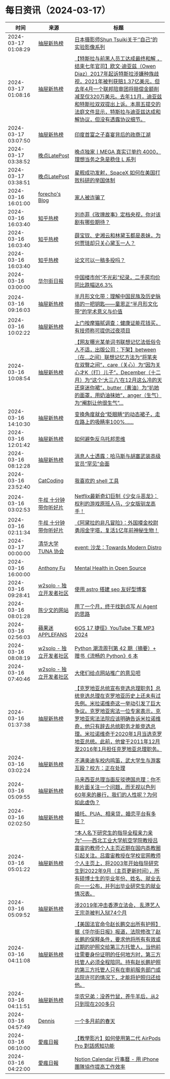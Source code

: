 ﻿# 每日资讯（2024-03-17）

|时间|来源|标题|
|---|---|---|
|2024-03-17 01:08:29|[抽屉新热榜](http://dig.chouti.com/feed.xml)|[日本摄影师Shun Tsuiki关于‘’自己”的实验影像系列](https://dig.chouti.com/link/41836922)|
|2024-03-17 01:08:16|[抽屉新热榜](http://dig.chouti.com/feed.xml)|[【特斯拉与前黑人员工达成最终和解 ，结束七年官司】欧文·迪亚兹（Owen Diaz）2017年起诉特斯拉涉嫌种族歧视，2021年被判获赔1.37亿美元，但去年4月一个联邦陪审团将赔偿金额削减至仅320万美元。去年11月，迪亚兹和特斯拉双双提出上诉。本周五提交的法庭文件显示，特斯拉与迪亚兹达成和解协议，但没有透露协议细节。](https://dig.chouti.com/link/41836899)|
|2024-03-17 03:07:50|[抽屉新热榜](http://dig.chouti.com/feed.xml)|[印度首富之子喜宴背后的政商江湖](https://dig.chouti.com/link/41837737)|
|2024-03-17 03:38:52|[晚点LatePost](https://feedpress.me/wx-postlate)|[晚点独家丨MEGA 真实订单约 4000，理想当务之急是稳住 L 系列](http://mp.weixin.qq.com/s?__biz=MzU3Mjk1OTQ0Ng%3D%3D&mid=2247513649&idx=2&sn=36ffec7357b48294e5b06781c63a2c20)|
|2024-03-17 03:38:51|[晚点LatePost](https://feedpress.me/wx-postlate)|[星舰成功发射，SpaceX 如何在美国打败科研的举国体制](http://mp.weixin.qq.com/s?__biz=MzU3Mjk1OTQ0Ng%3D%3D&mid=2247513649&idx=1&sn=8a9b785d2fc3ff79fc3b108645c4bc4f)|
|2024-03-16 16:01:00|[forecho's Blog](http://blog.forecho.com/atom.xml)|[家人被诈骗了](https://blog.forecho.com/the-familys-been-scammed.html)|
|2024-03-16 16:03:40|[知乎热榜](https://rss.mifaw.com/articles/5c8bb11a3c41f61efd36683e/5c919d543882afa09dff3fa3)|[刘亦菲《玫瑰故事》定档央视，你对该剧有哪些期待？](https://www.zhihu.com/question/648319746)|
|2024-03-16 16:03:40|[知乎热榜](https://rss.mifaw.com/articles/5c8bb11a3c41f61efd36683e/5c919d543882afa09dff3fa3)|[薛宝钗、史湘云和林黛玉都是表妹，为何贾琏却只关心黛玉一人？](https://www.zhihu.com/question/645758651)|
|2024-03-16 16:03:40|[知乎热榜](https://rss.mifaw.com/articles/5c8bb11a3c41f61efd36683e/5c919d543882afa09dff3fa3)|[论文可以一稿多投吗？](https://www.zhihu.com/question/646933607)|
|2024-03-16 03:00:00|[华尔街日报](https://cn.wsj.com/zh-hans/rss)|[中国楼市创“不光彩”纪录，二手房均价同比跌幅达6.3%](https://cn.wsj.com/articles/%E4%B8%AD%E5%9B%BD%E6%A5%BC%E5%B8%82%E5%88%9B-%E4%B8%8D%E5%85%89%E5%BD%A9-%E7%BA%AA%E5%BD%95-%E4%BA%8C%E6%89%8B%E6%88%BF%E5%9D%87%E4%BB%B7%E5%90%8C%E6%AF%94%E8%B7%8C%E5%B9%85%E8%BE%BE6-3-b7a9a687)|
|2024-03-16 09:16:03|[抽屉新热榜](http://dig.chouti.com/feed.xml)|[半月形文化带：理解中国民族及历史脉络的一把钥匙——童恩正“半月形文化带”的学术意义与价值](https://dig.chouti.com/link/41832243)|
|2024-03-16 10:02:22|[抽屉新热榜](http://dig.chouti.com/feed.xml)|[上门按摩猫腻调查：健康证能花钱买，有技师称可提供过夜项目](https://dig.chouti.com/link/41832479)|
|2024-03-16 10:08:54|[抽屉新热榜](http://dig.chouti.com/feed.xml)|[【网友曝光某单词书联想记忆法低俗令人不适，出版公司：下架】between（在…之间）联想记忆方法为“将笔夹在双臀之间”，care（关心）为“因为关心才K（打）儿子”，December（十二月）为“这个‘大三八’在12月这么冷的天还穿迷你裙”，butter（黄油）为“扒她的面罩，用奶油抹她”，anger（生气）为“阉割让他很生气”…](https://dig.chouti.com/link/41832568)|
|2024-03-16 14:10:30|[抽屉新热榜](http://dig.chouti.com/feed.xml)|[变换角度就会“眨眼睛”的动态裙子，走在路上的吸睛率100%……](https://dig.chouti.com/link/41834342)|
|2024-03-16 12:01:42|[抽屉新热榜](http://dig.chouti.com/feed.xml)|[如何避免反乌托邦思维](https://dig.chouti.com/link/41833191)|
|2024-03-16 08:12:28|[抽屉新热榜](http://dig.chouti.com/feed.xml)|[消息人士透露：哈马斯与胡塞武装高级官员“罕见”会面](https://dig.chouti.com/link/41831832)|
|2024-03-16 23:52:40|[CatCoding](https://catcoding.me/atom.xml)|[我喜欢的 shell 工具](http://catcoding.me/p/handy-sh-tools/)|
|2024-03-16 03:02:53|[牛叔 十分钟带你听好片](https://getpodcast.xyz/data/ximalaya/11534451.xml)|[Netflix最新奇幻巨制《少女斗恶龙》：权利的游戏原班人马，少女版驯龙高手！](https://www.ximalaya.com/sound/714701690)|
|2024-03-16 02:11:34|[牛叔 十分钟带你听好片](https://getpodcast.xyz/data/ximalaya/11534451.xml)|[《阿黛拉的非凡冒险》：外国摸金校尉勇闯金字塔，复活1亿年前神秘生物！](https://www.ximalaya.com/sound/714689998)|
|2024-03-17 00:00:00|[清华大学 TUNA 协会](https://tuna.moe/feed.xml)|[event: 沙龙：Towards Modern Distro](https://tuna.moe/event/2024/towards-modern-distro/)|
|2024-03-16 16:00:00|[Anthony Fu](https://antfu.me/feed.xml)|[Mental Health in Open Source](https://antfu.me/posts/mental-health-oss)|
|2024-03-16 09:28:41|[w2solo - 独立开发者社区](https://w2solo.com/topics/feed)|[使用 astro 搭建 seo 友好型博客](https://w2solo.com/topics/4481)|
|2024-03-16 08:01:28|[陈少文的网站](https://www.chenshaowen.com/atom.xml)|[用了一个月，终于找到点写 AI Agent 的思路](https://www.chenshaowen.com/blog/provide-a-way-to-develop-ai-agent.html)|
|2024-03-16 02:56:03|[蘋果迷 APPLEFANS](https://applefans.today/feed/)|[《iOS 17 捷徑》YouTube 下載 MP3 2024](https://applefans.today/2024-03-shortcuts-youtube-downloader/)|
|2024-03-16 08:08:19|[w2solo - 独立开发者社区](https://w2solo.com/topics/feed)|[Python 潮流周刊第 42 期（摘要）+ 赠书《流畅的 Python》6 本](https://w2solo.com/topics/4480)|
|2024-03-16 07:40:46|[w2solo - 独立开发者社区](https://w2solo.com/topics/feed)|[大佬们给点网站推广的意见吧](https://w2solo.com/topics/4479)|
|2024-03-16 01:37:38|[抽屉新热榜](http://dig.chouti.com/feed.xml)|[【克罗地亚总统宣布竞选总理职务】总统竞选总理在克罗地亚历史上还未有过先例。米拉诺维奇这一举动引发了巨大争议。克罗地亚宪法一位专家表示，克罗地亚宪法法院应该明确告诉米拉诺维奇，他只有辞去总统职务才能竞选总理。米拉诺维奇于2020年1月当选克罗地亚总统。此前，他曾于2011年12月至2016年1月担任克罗地亚总理职务。](https://dig.chouti.com/link/41828960)|
|2024-03-16 03:02:24|[抽屉新热榜](http://dig.chouti.com/feed.xml)|[不满奥迪车校内鸣笛，武大学生与游客互殴？校方：正在处理](https://dig.chouti.com/link/41829627)|
|2024-03-16 05:09:55|[抽屉新热榜](http://dig.chouti.com/feed.xml)|[马来西亚总理当面反驳德国总理：你不能片面关注一个问题，而无视以色列60年来的暴行，我们的人性呢？为何如此虚伪？](https://dig.chouti.com/link/41830543)|
|2024-03-16 02:02:50|[抽屉新热榜](http://dig.chouti.com/feed.xml)|[婚托、PUA、相亲贷，婚恋平台有多狂？](https://dig.chouti.com/link/41829212)|
|2024-03-16 05:01:22|[抽屉新热榜](http://dig.chouti.com/feed.xml)|[“本人名下研究生的指导全程亲力亲为”——西北工业大学航空学院教授吕震宙的教师个人主页近期在国内高教圈引起关注。吕震宙教授在学校官网教师个人主页上，将2003年开始指导研究生到2022年9月（主页更新时间），所有硕博士生的毕业年份、姓名、就业去向一一公布，并列出毕业研究生的就业情况表。](https://dig.chouti.com/link/41830293)|
|2024-03-16 05:09:52|[抽屉新热榜](http://dig.chouti.com/feed.xml)|[涉2019年冲击香港立法会， 乱港艺人王宗尧被判入狱74个月](https://dig.chouti.com/link/41830538)|
|2024-03-16 04:11:08|[抽屉新热榜](http://dig.chouti.com/feed.xml)|[【美国法官命令赵长鹏交出所有护照】据《华尔街日报》报道，法院修改了赵长鹏的保释条件，要求他将所有有效或过期的护照交给第三方托管人，当他前往需要身份证明的任何地方时，第三方托管人必须全程陪同。持有赵长鹏护照的第三方托管人只有在审前服务部门或法院许可的情况下，才能将护照归还给他。](https://dig.chouti.com/link/41830115)|
|2024-03-16 04:11:51|[抽屉新热榜](http://dig.chouti.com/feed.xml)|[华农兄弟：没养竹鼠，养牛羊后，从2只到现在200多只](https://dig.chouti.com/link/41830204)|
|2024-03-16 04:57:49|[Dennis](https://www.domon.cn/rss/)|[一个多月前的春天](https://www.domon.cn/yi-ge-duo-yue-qian-de-chun-tian/)|
|2024-03-16 06:10:00|[愛瘋日報](http://www.iphonetaiwan.org/feeds/posts/default)|[【教學影片】如何使用第二代 AirPods Pro 對話感知功能](https://www.iphonetaiwan.org/2024/03/airpods-pro-conversation-awareness.html)|
|2024-03-16 04:22:00|[愛瘋日報](http://www.iphonetaiwan.org/feeds/posts/default)|[Notion Calendar 行事曆 - 用 iPhone 團隊協作提高工作效率](https://www.iphonetaiwan.org/2024/03/work-efficiency-with-notion-calendar.html)|
